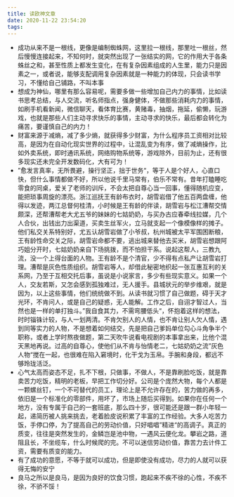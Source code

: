 ```yaml
---
title: 读欧神文章
date: 2020-11-22 23:54:20
tags:
---
```


- 成功从来不是一根线，更像是编制蜘蛛网，这里拉一根线，那里吐一根丝，然后慢慢连接起来，不知何时，就突然出现了一张结实的网，它的作用大于各条蛛丝之和，甚至性质上都发生变化，在有复杂因素组成的人生里，能力只是因素之一，或者说，能够支配调用复杂因素就是一种能力的体现，只会读书学习，不懂给自己铺路，不叫本事
- 想成为神仙，哪里有那么容易呢，需要多做一些增加自己内力的事情，比如读书思考总结，与人交流，听名师指点，强身健体，不做那些消耗内力的事情，如刷手机看新闻，微信聊天，看体育比赛，黄赌毒，抽烟，拖延，偷懒，玩游戏，也就是那些人们主动寻求快乐的事情，主动寻求的快乐，最后都会转化为痛苦，要谨慎自己的内力！
- 财富来源于减熵，减了多少熵，就获得多少财富，为什么程序员工资相对比较高，是因为在自动化现实世界的过程中，让混乱变为有序，做了减熵操作，比如外卖系统，即时通讯系统，网络购物系统等，游戏除外，目前为止，还有很多现实还未完全开发数码化，大有可为！
- ”愈发言真率，无所畏避，操行坚正，拙于世务“，等于人是个好人，心直口快，但什么事情都做不好，所以他说千里马常有，伯乐不常有。昔年打瞌睡吃零食的同桌，爱关了老师的训斥，不会太把自尊心当一回事，懂得随机应变，能把琐事周旋的漂亮。浙江巡抚王有龄布衣时，胡雪岩借了他五百两盘缠，他得以发迹，两江总督何桂清，小时候是王有龄的伴读，胡雪岩与松江漕帮交情颇深，还帮漕帮老大尤五爷的妹妹的七姑奶奶，与买办古应春牵线拉媒，几个人合伙，出钱出力出渠道，买卖生丝军火，立马就支起一个像模像样的摊子。他们私交关系特别好，尤五认胡雪岩做了小爷叔，杭州城被太平军围困断粮，王有龄性命交关之际，胡雪岩命都不要，逃出城来替他去买米，胡雪岩想跟阿巧姐分开时，七姑奶奶亲自下场挑拨，而不怕担干系。说起这帮人，三教九流，没一个上得台面的人物。王有龄不是个清官，少不得有点私产让胡雪岩打理。漕帮是灰色性质组织。胡雪岩等人，却借此秘密地织起一张互惠互利的关系网，乃至于互相交托后事，虽说是小说家言，多少有些现实意义。如果一个人，交友若斯，又怎会感到孤独难过，无人援手。县城状元的举步维艰，就是因为，以上这些事情，他们统统做不到。从读书就习惯了自己做题，碍于天才光环，不肯问人，或是自己的疑惑，无人能解。工作之后，自诩才智过人，当然也是一样的单打独斗。”我自食其力，不需弯腰低头“，怀抱着这样的想法，时时锱铢计较，与人一划两清。不肯欠别人的人情，也不肯让别人欠人情，遇到同等实力的人物，不是想着如何结交，先是把自己爹妈单位勾心斗角争半个职称，或者上学时熬夜做题，第二天吹牛说看电视剧的本事拿出来，比他个混天黑地再说。过高的自尊心，使他们从不肯与怡情老二，七姑奶奶之流”灰色人物“搅在一起，也很难在陷入窘境时，化干戈为玉帛。手腕和身段，都远不够玲珑活泛。
- 心气太高而姿态不足，扎不下根，只做事，不做人，不是靠刷脸吃饭，就是靠卖苦力吃饭，精明的老板，早把工作切分好。公司是个庞然大物，每个人都是一颗螺丝钉，一个不可替代的员工，理论上是不允许存在的，苦力做的再多，依旧是一个标准化的零部件，用坏了，市场上随后买得到。如果你在任何一个地方，没有专属于自己的一套班底，那么四十岁，很可能还是跟一群小年轻一起，递简历被人挑来挑去，老着脸皮说积累了丰富的工作经验。大多人吃苦力饭，手停口停，为了提高自己的劳动价值，只好唱唱”精进“的高调子。真正的质变，往往是突然发生的，金鳞岂是池中物，一遇风云便化龙。攀岩之路，道阻且长，不坐缆车，什么时候爬的完。不可以迷信劳动价值，靠苦力去计件工资，需要有质变的能力。
- 有了成功的意愿，不等于就可以成功，但是即使没有成功，尽力的人就可以获得无悔的安宁
- 良马之所以是良马，是因为良好的饮食习惯，跑起来不疾不徐的心性，不疾不徐，不骄不馁！

